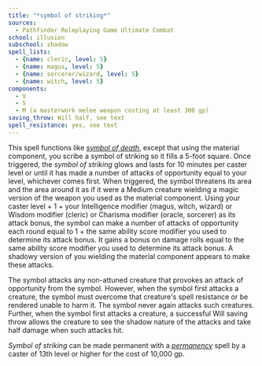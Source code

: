 ```yaml
---
title: "*symbol of striking*"
sources:
  - Pathfinder Roleplaying Game Ultimate Combat
school: illusion
subschool: shadow
spell_lists:
  - {name: cleric, level: 5}
  - {name: magus, level: 5}
  - {name: sorcerer/wizard, level: 5}
  - {name: witch, level: 5}
components:
  - V
  - S
  - M (a masterwork melee weapon costing at least 300 gp)
saving_throw: Will half, see text
spell_resistance: yes, see text
---
```


This spell functions like [*symbol of death*](/spells/symbol-of-death/), except that using the material component, you scribe a symbol of striking so it fills a 5-foot square. Once triggered, the *symbol of striking* glows and lasts for 10 minutes per caster level or until it has made a number of attacks of opportunity equal to your level, whichever comes first. When triggered, the symbol threatens its area and the area around it as if it were a Medium creature wielding a magic version of the weapon you used as the material component. Using your caster level + 1 + your Intelligence modifier (magus, witch, wizard) or Wisdom modifier (cleric) or Charisma modifier (oracle, sorcerer) as its attack bonus, the symbol can make a number of attacks of opportunity each round equal to 1 + the same ability score modifier you used to determine its attack bonus. It gains a bonus on damage rolls equal to the same ability score modifier you used to determine its attack bonus. A shadowy version of you wielding the material component appears to make these attacks.

The symbol attacks any non-attuned creature that provokes an attack of opportunity from the symbol. However, when the symbol first attacks a creature, the symbol must overcome that creature's spell resistance or be rendered unable to harm it. The symbol never again attacks such creatures. Further, when the symbol first attacks a creature, a successful Will saving throw allows the creature to see the shadow nature of the attacks and take half damage when such attacks hit.

*Symbol of striking* can be made permanent with a [*permanency*](/spells/permanency/) spell by a caster of 13th level or higher for the cost of 10,000 gp.

